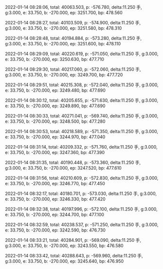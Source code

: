 2022-01-14 08:28:06, total: 40063.503, p: -576.780, delta:11.250 手, g:3.000, e: 33.750, b: -270.000, ep: 3251.700, bp: 478.560

2022-01-14 08:28:27, total: 40103.509, p: -574.900, delta:11.250 手, g:3.000, e: 33.750, b: -270.000, ep: 3251.580, bp: 478.310

2022-01-14 08:28:48, total: 40194.884, p: -573.280, delta:11.250 手, g:3.000, e: 33.750, b: -270.000, ep: 3251.600, bp: 478.110

2022-01-14 08:29:09, total: 40220.619, p: -571.050, delta:11.250 手, g:3.000, e: 33.750, b: -270.000, ep: 3250.630, bp: 477.710

2022-01-14 08:29:30, total: 40217.060, p: -572.060, delta:11.250 手, g:3.000, e: 33.750, b: -270.000, ep: 3249.700, bp: 477.720

2022-01-14 08:29:51, total: 40215.308, p: -572.040, delta:11.250 手, g:3.000, e: 33.750, b: -270.000, ep: 3249.480, bp: 477.690

2022-01-14 08:30:12, total: 40205.655, p: -571.630, delta:11.250 手, g:3.000, e: 33.750, b: -270.000, ep: 3249.890, bp: 477.690

2022-01-14 08:30:33, total: 40271.041, p: -569.740, delta:11.250 手, g:3.000, e: 33.750, b: -270.000, ep: 3248.500, bp: 477.280

2022-01-14 08:30:53, total: 40218.589, p: -571.350, delta:11.250 手, g:3.000, e: 33.750, b: -270.000, ep: 3244.970, bp: 477.040

2022-01-14 08:31:14, total: 40209.332, p: -571.760, delta:11.250 手, g:3.000, e: 33.750, b: -270.000, ep: 3247.360, bp: 477.390

2022-01-14 08:31:35, total: 40190.448, p: -573.360, delta:11.250 手, g:3.000, e: 33.750, b: -270.000, ep: 3247.520, bp: 477.610

2022-01-14 08:31:56, total: 40210.609, p: -572.830, delta:11.250 手, g:3.000, e: 33.750, b: -270.000, ep: 3246.770, bp: 477.450

2022-01-14 08:32:17, total: 40180.701, p: -573.030, delta:11.250 手, g:3.000, e: 33.750, b: -270.000, ep: 3246.330, bp: 477.420

2022-01-14 08:32:38, total: 40197.996, p: -572.100, delta:11.250 手, g:3.000, e: 33.750, b: -270.000, ep: 3244.700, bp: 477.100

2022-01-14 08:32:59, total: 40238.537, p: -571.250, delta:11.250 手, g:3.000, e: 33.750, b: -270.000, ep: 3242.590, bp: 476.730

2022-01-14 08:33:21, total: 40284.901, p: -569.090, delta:11.250 手, g:3.000, e: 33.750, b: -270.000, ep: 3243.550, bp: 476.580

2022-01-14 08:33:42, total: 40288.643, p: -569.960, delta:11.250 手, g:3.000, e: 33.750, b: -270.000, ep: 3245.640, bp: 476.950
